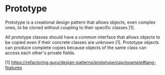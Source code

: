 # Prototype

Prototype is a creational design pattern that allows objects, even complex ones, to be cloned without coupling to their specific classes [1].

All prototype classes should have a common interface that allows objects to be copied even if their concrete classes are unknown [1]. Prototype objects can produce complete copies because objects of the same class can access each other's private fields.

[1] https://refactoring.guru/design-patterns/prototype/cpp/example#lang-features